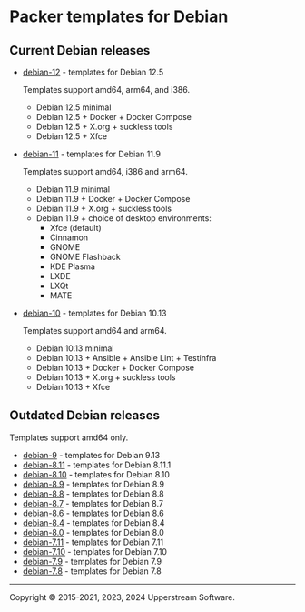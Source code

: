 # Packer templates for Debian

## Current Debian releases

* [debian-12](debian-12/README.md) - templates for Debian 12.5

  Templates support amd64, arm64, and i386.

  * Debian 12.5 minimal
  * Debian 12.5 + Docker + Docker Compose
  * Debian 12.5 + X.org + suckless tools
  * Debian 12.5 + Xfce

* [debian-11](debian-11/README.md) - templates for Debian 11.9

  Templates support amd64, i386 and arm64.

  * Debian 11.9 minimal
  * Debian 11.9 + Docker + Docker Compose
  * Debian 11.9 + X.org + suckless tools
  * Debian 11.9 + choice of desktop environments:
    * Xfce (default)
    * Cinnamon
    * GNOME
    * GNOME Flashback
    * KDE Plasma
    * LXDE
    * LXQt
    * MATE

* [debian-10](debian-10/README.md) - templates for Debian 10.13

  Templates support amd64 and arm64.

  * Debian 10.13 minimal
  * Debian 10.13 + Ansible + Ansible Lint + Testinfra
  * Debian 10.13 + Docker + Docker Compose
  * Debian 10.13 + X.org + suckless tools
  * Debian 10.13 + Xfce

## Outdated Debian releases

Templates support amd64 only.

* [debian-9](debian-9/README.md) - templates for Debian 9.13
* [debian-8.11](debian-8.11/README.md) - templates for Debian 8.11.1
* [debian-8.10](debian-8.10/README.md) - templates for Debian 8.10
* [debian-8.9](debian-8.9/README.md) - templates for Debian 8.9
* [debian-8.8](debian-8.8/README.md) - templates for Debian 8.8
* [debian-8.7](debian-8.7/README.md) - templates for Debian 8.7
* [debian-8.6](debian-8.6/README.md) - templates for Debian 8.6
* [debian-8.4](debian-8.4/README.md) - templates for Debian 8.4
* [debian-8.0](debian-8.0/README.md) - templates for Debian 8.0
* [debian-7.11](debian-7.11/README.md) - templates for Debian 7.11
* [debian-7.10](debian-7.10/README.md) - templates for Debian 7.10
* [debian-7.9](debian-7.9/README.md) - templates for Debian 7.9
* [debian-7.8](debian-7.8/README.md) - templates for Debian 7.8

- - -

Copyright &copy; 2015-2021, 2023, 2024 Upperstream Software.
